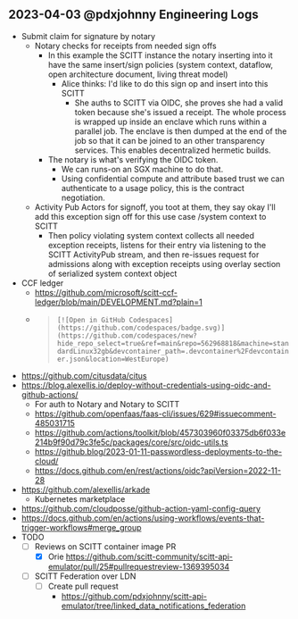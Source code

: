 ## 2023-04-03 @pdxjohnny Engineering Logs

- Submit claim for signature by notary
  - Notary checks for receipts from needed sign offs
    - In this example the SCITT instance the notary inserting into it have the same insert/sign policies (system context, dataflow, open architecture document, living threat model)
      - Alice thinks: I'd like to do this sign op and insert into this SCITT
        - She auths to SCITT via OIDC, she proves she had a valid token because she's issued a receipt. The whole process is wrapped up inside an enclave which runs within a parallel job. The enclave is then dumped at the end of the job so that it can be joined to an other transparency services. This enables decentralized hermetic builds.
    - The notary is what's verifying the OIDC token.
      - We can runs-on an SGX machine to do that.
      - Using confidential compute and attribute based trust we can authenticate to a usage policy, this is the contract negotiation.
  - Activity Pub Actors for signoff, you toot at them, they say okay I'll add this exception sign off for this use case /system context to SCITT
    - Then policy violating system context collects all needed exception receipts, listens for their entry via listening to the SCITT ActivityPub stream, and then re-issues request for admissions along with exception receipts using overlay section of serialized system context object
- CCF ledger
  - https://github.com/microsoft/scitt-ccf-ledger/blob/main/DEVELOPMENT.md?plain=1
  - > `[![Open in GitHub Codespaces](https://github.com/codespaces/badge.svg)](https://github.com/codespaces/new?hide_repo_select=true&ref=main&repo=562968818&machine=standardLinux32gb&devcontainer_path=.devcontainer%2Fdevcontainer.json&location=WestEurope)`
- https://github.com/citusdata/citus
- https://blog.alexellis.io/deploy-without-credentials-using-oidc-and-github-actions/
  - For auth to Notary and Notary to SCITT
  - https://github.com/openfaas/faas-cli/issues/629#issuecomment-485031715
  - https://github.com/actions/toolkit/blob/457303960f03375db6f033e214b9f90d79c3fe5c/packages/core/src/oidc-utils.ts
  - https://github.blog/2023-01-11-passwordless-deployments-to-the-cloud/
  - https://docs.github.com/en/rest/actions/oidc?apiVersion=2022-11-28
- https://github.com/alexellis/arkade
  - Kubernetes marketplace
- https://github.com/cloudposse/github-action-yaml-config-query
- https://docs.github.com/en/actions/using-workflows/events-that-trigger-workflows#merge_group
- TODO
  - [ ] Reviews on SCITT container image PR
    - [x] Orie https://github.com/scitt-community/scitt-api-emulator/pull/25#pullrequestreview-1369395034
  - [ ] SCITT Federation over LDN
    - [ ] Create pull request
      - https://github.com/pdxjohnny/scitt-api-emulator/tree/linked_data_notifications_federation